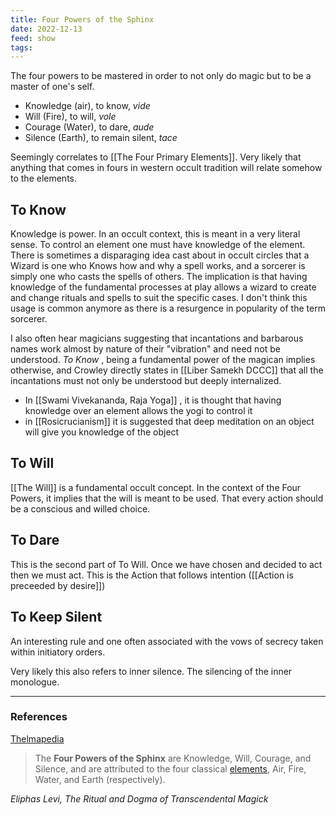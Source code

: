 ```yaml
---
title: Four Powers of the Sphinx
date: 2022-12-13
feed: show
tags:
---
```

The four powers to be mastered in order to not only do magic but to be a master of one's self.

- Knowledge (air), to know, *vide*
- Will (Fire), to will, *vole*
- Courage (Water), to dare, *aude*
- Silence (Earth), to remain silent, *tace*

Seemingly correlates to [[The Four Primary Elements]]. Very likely that anything that comes in fours in western occult tradition will relate somehow to the elements. 

## To Know
Knowledge is power. In an occult context, this is meant in a very literal sense. To control an element one must have knowledge of the element. There is sometimes a disparaging idea cast about in occult circles that a Wizard is one who Knows how and why a spell works, and a sorcerer is simply one who casts the spells of others. The implication is that having knowledge of the fundamental processes at play allows a wizard to create and change rituals and spells to suit the specific cases. I don't think this usage is common anymore as there is a resurgence in popularity of the term sorcerer. 

I also often hear magicians suggesting that incantations and barbarous names work almost by nature of their "vibration" and need not be understood. *To Know* , being a fundamental power of the magican implies otherwise, and Crowley directly states in [[Liber Samekh DCCC]] that all the incantations must not only be understood but deeply internalized.

- In [[Swami Vivekananda, Raja Yoga]] , it is thought that having knowledge over an element allows the yogi to control it
- in [[Rosicrucianism]] it is suggested that deep meditation on an object will give you knowledge of the object

## To Will
[[The Will]] is a fundamental occult concept. In the context of the Four Powers, it implies that the will is meant to be used. That every action should be a conscious and willed choice.

## To Dare
This is the second part of To Will. Once we have chosen and decided to act then we must act. This is the Action that follows intention ([[Action is preceeded by desire]]) 

## To Keep Silent
An interesting rule and one often associated with the vows of secrecy taken within initiatory orders. 

Very likely this also refers to inner silence. The silencing of the inner monologue.


___
### References
[Thelmapedia](http://www.thelemapedia.org/index.php/Four_Powers_of_the_Sphinx)
>The **Four Powers of the Sphinx** are Knowledge, Will, Courage, and Silence, and are attributed to the four classical [elements](http://www.thelemapedia.org/index.php/Elements "Elements"), Air, Fire, Water, and Earth (respectively).

*Eliphas Levi, The Ritual and Dogma of Transcendental Magick*